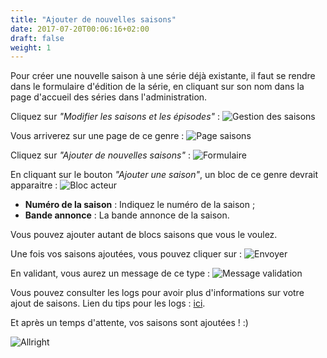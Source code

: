 ```yaml
---
title: "Ajouter de nouvelles saisons"
date: 2017-07-20T00:06:16+02:00
draft: false
weight: 1
---
```


Pour créer une nouvelle saison à une série déjà existante, il faut se rendre dans le formulaire d'édition de la série, en cliquant sur son nom dans la page d'accueil des séries dans l'administration. 

Cliquez sur _"Modifier les saisons et les épisodes"_ :
![Gestion des saisons](https://i.imgur.com/nVroiPq.png) 

Vous arriverez sur une page de ce genre :
![Page saisons](https://i.imgur.com/NAsiC32.png)

Cliquez sur _"Ajouter de nouvelles saisons"_ :
![Formulaire](https://i.imgur.com/5Gjxn5n.png)

En cliquant sur le bouton _"Ajouter une saison"_, un bloc de ce genre devrait apparaitre :
![Bloc acteur](https://i.imgur.com/HkMyrJE.png)

* **Numéro de la saison** : Indiquez le numéro de la saison ;
* **Bande annonce** : La bande annonce de la saison.

Vous pouvez ajouter autant de blocs saisons que vous le voulez.

Une fois vos saisons ajoutées, vous pouvez cliquer sur :
![Envoyer](https://i.imgur.com/Qrg1dn1.png)

En validant, vous aurez un message de ce type : 
![Message validation](https://i.imgur.com/GEcAgkN.png)

Vous pouvez consulter les logs pour avoir plus d'informations sur votre ajout de saisons. Lien du tips pour les logs : [ici](/tips/logs).

Et après un temps d'attente, vos saisons sont ajoutées ! :)

![Allright](https://media.giphy.com/media/3o7qE32pRVNYJYKGBO/giphy.gif)